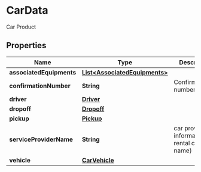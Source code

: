 

# CarData

Car Product

## Properties

| Name | Type | Description | Notes |
|------------ | ------------- | ------------- | -------------|
|**associatedEquipments** | [**List&lt;AssociatedEquipments&gt;**](AssociatedEquipments.md) |  |  [optional] |
|**confirmationNumber** | **String** | Confirmation number |  [optional] |
|**driver** | [**Driver**](Driver.md) |  |  [optional] |
|**dropoff** | [**Dropoff**](Dropoff.md) |  |  [optional] |
|**pickup** | [**Pickup**](Pickup.md) |  |  [optional] |
|**serviceProviderName** | **String** | car provider information(Car rental compay name) |  [optional] |
|**vehicle** | [**CarVehicle**](CarVehicle.md) |  |  [optional] |



